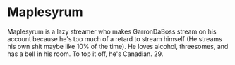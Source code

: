 <h1>Maplesyrum</h1>
<p>Maplesyrum is a lazy streamer who makes GarronDaBoss stream on his account because he's too much of a retard to stream himself (He streams his own shit maybe like 10% of the time). He loves alcohol, threesomes, and has a bell in his room. To top it off, he's Canadian. 29.</p>
